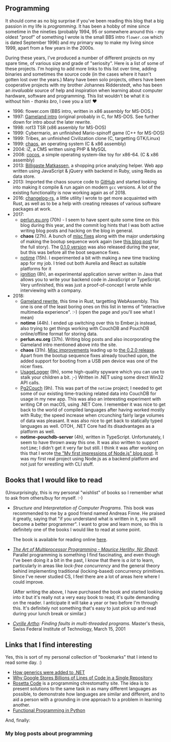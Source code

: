 ## Programming

It should come as no big surprise if you've been reading this blog that a big
passion in my life is _programming_. It has been a hobby of mine since sometime
in the nineties (probably 1994, 95 or somewhere around this - my oldest "proof"
of something I wrote is the small BBS intro `flower.com` which is dated
September 1996) and my primary way to make my living since 1999, apart from a
few years in the 2000s.

During these years, I've produced a number of different projects on my spare
time, of various size and grade of "seriosity". Here is a list of some of these
projects. I'm hoping to add more links to this list over time, adding binaries
and sometimes the source code (in the cases where it hasn't gotten lost over the
years.) Many have been solo projects, others have been cooperative projects with
my brother Johannes Ridderstedt, who has been an _invaluable_ source of
help and inspiration when learning about computer hardware, software and
programming. This list wouldn't be what it is without him - _thanks bro_,
I owe you a lot! :heart:

* 1996: flower.com (BBS intro, written in x86 assembly for MS-DOS.)
* 1997: [Gameland intro](gameland) (original probably in C, for MS-DOS. See
  further down for intro about the later rewrite.
* 1998: rot13 TSR (x86 assembly for MS-DOS)
* 1999: Cybermario, an unfinished Mario-spinoff game (C++ for MS-DOS)
* 1999: Tribes, an unfinished Civilization clone (C, targetting GTK/Linux)
* 1999: [chaos](http://chaosdev.io), an operating system (C & x86 assembly)
* 2004: iZ, a CMS written using PHP & MySQL
* 2008: [cocos](https://github.com/perlun/cocos), a simple operating system-like
  toy for x86-64\. (C & x86 assembly)
* 2013: [Billigaste Matkassen](https://github.com/perlun/billigastematkassen), a
  shopping price analyzing helper. Web app written using JavaScript & jQuery
  with backend in Ruby, using Redis as data store.
* 2013: Imported the chaos source code to
  [GitHub](https://github.com/chaos4ever/chaos) and started looking into making
  it compile & run again on modern `gcc` versions. A lot of the existing
  functionality is now working again as of 2018.
* 2016: [changelog-rs](https://github.com/perlun/changelog-rs), a little utility
  I wrote to get more acquainted with Rust, as well as to be a help with
  creating releases of various software packages at work.
* 2017:
  * [perlun.eu.org](https://github.com/perlun/perlun.eu.org) (70h) - I seem to
    have spent quite some time on this blog during this year, and the commit
    log hints that I was both active writing blog posts and hacking on the
    blog in general.
  * **chaos** (27h). A bunch of [misc
    fixes](https://github.com/chaos4ever/chaos/compare/529fd70...1ada4b8)
    along with the major undertaking of making the bootup sequence work again
    (see [this blog
    post](http://perlun.eu.org/en/2017/12/30/chaos-why-is-the-boot-server-unable-to-read-the-startup-script)
    for the full story). The [0.1.0
    version](https://github.com/chaos4ever/chaos/releases/tag/0.1.0) was also
    released during the year, but this was before all the boot sequence fixes.
  * [notime](https://github.com/perlun/notime/) (15h). I experimented a bit
    with making a new time tracking app for my job. I tried out both Aurelia
    and React as suitable platforms for it
  * [ignition](https://github.com/perlun/ignition) (8h), an experimental
    application server written in Java that allows you to write your backend
    code in JavaScript or TypeScript. Very unfinished, this was just a
    proof-of-concept I wrote while interviewing with a company.
* 2018:
  * [Gameland rewrite](gameland), this time in Rust, targetting WebAssembly.
    This one is one of the least boring ones on this list in terms of
    "interactive multimedia experience". :-) (open the page and you'll see
    what I mean)
  * **notime** (44h). I ended up switching over this to Ember.js instead, also
    trying to get things working with CouchDB and PouchDB online/offline
    format for storing data.
  * **perlun.eu.org** (37h). Writing blog posts and also incorporating the
    Gameland intro mentioned above into the site.
  * **chaos** (31h). [Misc
    improvements](https://github.com/chaos4ever/chaos/compare/7c965a1...151798a)
    leading up to [the 0.2.0
    release](https://github.com/chaos4ever/chaos/releases/tag/0.2.0). Apart
    from the bootup sequence fixes already touched upon, the added support for
    booting from a USB pen device was one of the nicer fixes.
  * [UsageLogger](https://github.com/perlun/UsageLogger) (9h), some
    high-quality spyware which you can use to stalk your children a bit. ;-)
    Written in .NET using some direct Win32 API calls.
  * [Pg2Couch](https://github.com/perlun/pg2couch) (9h). This was part of the
    `notime` project; I needed to get some of our existing
    time-tracking related data into CouchDB for usage in my new app. This was
    also an interesting experiment with writing C# on macOS, using .NET Core.
    I remember it was nice to get back to the world of compiled languages
    after having worked mostly with Ruby; the speed increase when crcunching
    fairly large volumes of data was pleasant. It was also nice to get back to
    statically typed languages as well. OTOH, .NET Core had its disadvantages
    as a platform as well.
  * **notime-pouchdb-server** (4h), written in TypeScript. Unfortunately, I
    seem to have thrown away this one. It was also written to support
    <tt>notime</tt>; I didn't get it very far but still. I think it was after
    working on this that I wrote [the "My first impressions of Node.js" blog
    post](http://perlun.eu.org/en/2018/04/27/my-first-impressions-of-nodejs).
    It was my first real project using Node.js as a backend platform and not
    just for wrestling with CLI stuff.

## Books that I would like to read

(Unsurprisingly, this is my personal "wishlist" of books so I remember what to
ask from others/buy for myself. :-)

* _Structure and Interpretation of Computer Programs_. This book was recommended
  to me by a good friend named Andreas Finne. He praised it greatly, saying that
  "if you understand what is written in it, you will become a better
  programmer". I want to grow and learn more, so this is definitely one of the
  books I would like to read at some point.

    The book is available for reading online
  [here](https://sarabander.github.io/sicp/html/index.xhtml).

* _[The Art of Multiprocessor Programming - Maurice Herlihy, Nir
  Shavit](https://www.bookdepository.com/The-Art-of-Multiprocessor-Programming--Revised-Reprint/9780123973375)_.
  Parallel programming is something I find fascinating, and even though I've
  been doing it a bit in the past, I know that there is _a lot_ to learn,
  particularly in areas like _lock-free concurrency_ and the general theory
  behind implementing traditional (locking-based) concurrency primitives. Since
  I've never studied CS, I feel there are a lot of areas here where I could
  improve.

    (After writing the above, I have purchased the book and started looking into
    it but it's really not a very easy book to read; it's quite demanding on the
    reader. I anticipate it will take a year or two before I'm through this.
    It's definitely not something that's easy to just pick up and read during
    your lunch break or similar.)

* _[Cyrille Artho](https://people.kth.se/~artho/): Finding faults in
  multi-threaded programs._ Master's thesis, Swiss Federal Institute of
  Technology, March 15, 2001

## Links that I find interesting

Yes, this is sort of my personal collection of "bookmarks" that I intend to read some day. :)

* [How generics were added to .NET](https://mattwarren.org/2018/03/02/How-generics-were-added-to-.NET/)
* [Why Google Stores Billions of Lines of Code in a Single Repository](https://cacm.acm.org/magazines/2016/7/204032-why-google-stores-billions-of-lines-of-code-in-a-single-repository/fulltext)
* [Rosetta Code](https://rosettacode.org/wiki/Rosetta_Code) is a programming
  chrestomathy site. The idea is to present solutions to the same task in as
  many different languages as possible, to demonstrate how languages are similar
  and different, and to aid a person with a grounding in one approach to a
  problem in learning another.
* [Functional Programming in Python](https://stackabuse.com/functional-programming-in-python/)

And, finally:

### My blog posts about programming
